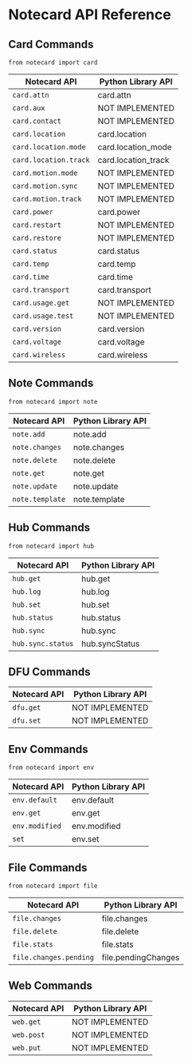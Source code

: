 # Notecard API Reference

## Card Commands

`from notecard import card`

| Notecard API           | Python Library API |
| -----------------------| -------------------|
| `card.attn`            | card.attn          |
| `card.aux`             | NOT IMPLEMENTED    |
| `card.contact`         | NOT IMPLEMENTED    |
| `card.location`        | card.location      |
| `card.location.mode`   | card.location_mode |
| `card.location.track`  | card.location_track|
| `card.motion.mode`     | NOT IMPLEMENTED    |
| `card.motion.sync`     | NOT IMPLEMENTED    |
| `card.motion.track`    | NOT IMPLEMENTED    |
| `card.power`           | card.power         |
| `card.restart`         | NOT IMPLEMENTED    |
| `card.restore`         | NOT IMPLEMENTED    |
| `card.status`          | card.status        |
| `card.temp`            | card.temp          |
| `card.time`            | card.time          |
| `card.transport`       | card.transport     |
| `card.usage.get`       | NOT IMPLEMENTED    |
| `card.usage.test`      | NOT IMPLEMENTED    |
| `card.version`         | card.version       |
| `card.voltage`         | card.voltage       |
| `card.wireless`        | card.wireless      |

## Note Commands

`from notecard import note`

| Notecard API           | Python Library API |
| -----------------------| -------------------|
| `note.add`             | note.add           |
| `note.changes`         | note.changes       |
| `note.delete`          | note.delete        |
| `note.get`             | note.get           |
| `note.update`          | note.update        |
| `note.template`        | note.template      |

## Hub Commands

`from notecard import hub`

| Notecard API           | Python Library API |
| -----------------------| -------------------|
| `hub.get`              | hub.get            |
| `hub.log`              | hub.log            |
| `hub.set`              | hub.set            |
| `hub.status`           | hub.status         |
| `hub.sync`             | hub.sync           |
| `hub.sync.status`      | hub.syncStatus     |

## DFU Commands

| Notecard API           | Python Library API |
| -----------------------| -------------------|
| `dfu.get`              | NOT IMPLEMENTED    |
| `dfu.set`              | NOT IMPLEMENTED    |

## Env Commands

`from notecard import env`

| Notecard API           | Python Library API |
| -----------------------| -------------------|
| `env.default`          | env.default        |
| `env.get`              | env.get            |
| `env.modified`         | env.modified       |
| `set`                  | env.set            |

## File Commands

`from notecard import file`

| Notecard API           | Python Library API |
| -----------------------| -------------------|
| `file.changes`         | file.changes       |
| `file.delete`          | file.delete        |
| `file.stats`           | file.stats         |
| `file.changes.pending` | file.pendingChanges|

## Web Commands

| Notecard API           | Python Library API |
| -----------------------| -------------------|
| `web.get`              | NOT IMPLEMENTED    |
| `web.post`             | NOT IMPLEMENTED    |
| `web.put`              | NOT IMPLEMENTED    |
